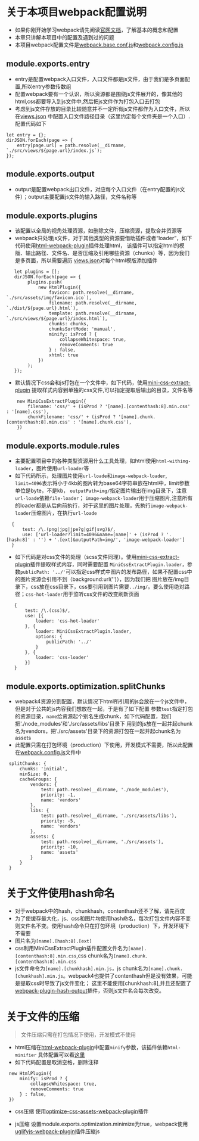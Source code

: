 # 关于本项目webpack配置说明
* 如果你刚开始学习webpack请先阅读[官网文档](https://www.webpackjs.com/concepts/)，了解基本的概念和配置
* 本章只讲解本项目中的配置及遇到过的问题
* 本项目webpack配置文件是[webpack.base.conf.js](https://github.com/yanxiaojun617/webpack4-bootstrap4-demo/blob/master/webpack.base.conf.js)和[webpack.config.js](https://github.com/yanxiaojun617/webpack4-bootstrap4-demo/blob/master/webpack.config.js)

## module.exports.entry
 * entry是配置webpack入口文件，入口文件都是js文件，由于我们是多页面配置,所以entry参数传数组
 * 配置webpack要有一个认识，所以资源都是围绕js文件展开的，像其他的html,css都要导入到js文件中,然后把js文件作为打包入口去打包
 * 考虑到js文件存放的目录比较随意并不一定所有js文件都作为入口文件，所以在[views.json](https://github.com/yanxiaojun617/webpack4-bootstrap4-demo/blob/master/src/views/views.json)
 中配置入口文件路径目录（这里约定每个文件夹是一个入口）.配置代码如下
```
let entry = {};
dirJSON.forEach(page => {
    entry[page.url] = path.resolve(__dirname, `./src/views/${page.url}/index.js`);
});
```

## module.exports.output
 * output是配置webpack出口文件，对应每个入口文件（在entry配置的js文件）；output主要配置js文件的输入路径，文件名称等
 
 
## module.exports.plugins
 * 该配置以全局的视角处理资源，如删除文件，压缩资源，提取合并资源等
 * webpack只处理js文件，对于其他类型的资源要借助插件或者“loader”，如下代码使用[html-webpack-plugin](https://github.com/jantimon/html-webpack-plugin)插件处理html，
 该插件可以指定html的模版、输出路径、文件名、是否压缩及引用哪些资源（chunks）等，因为我们是多页面，所以需要遍历
 [views.json](https://github.com/yanxiaojun617/webpack4-bootstrap4-demo/blob/master/src/views/views.json)对每个html模版添加插件
 ```
    let plugins = [];
    dirJSON.forEach(page => {
         plugins.push(
             new HtmlPlugin({
                 favicon: path.resolve(__dirname, `./src/assets/img/favicon.ico`),
                 filename: path.resolve(__dirname, `./dist/${page.url}.html`),
                 template: path.resolve(__dirname, `./src/views/${page.url}/index.html`),
                 chunks: chunks,
                 chunksSortMode: 'manual',
                 minify: isProd ? {
                     collapseWhitespace: true,
                     removeComments: true
                 } : false,
                 xhtml: true
             })
         );
    });
```
 
 * 默认情况下css会和js打包在一个文件中，如下代码，使用[mini-css-extract-plugin](https://github.com/webpack-contrib/mini-css-extract-plugin)
 提取样式内容到单独的css文件,可以指定提取后输出的目录，文件名等
```
    new MiniCssExtractPlugin({
        filename: 'css/' + (isProd ? '[name].[contenthash:8].min.css' : '[name].css'),
        chunkFilename: 'css/' + (isProd ? '[name].chunk.[contenthash:8].min.css' : '[name].chunk.css'),
    })
```

## module.exports.module.rules
 * 主要配置项目中的各种类型资源用什么工具处理，如html使用`html-withimg-loader`，图片使用`url-loader`等
 * 如下代码所示，处理图片使用`url-loade`和`image-webpack-loader`,
    `limit=4096`表示将小于4kb的图片转为base64字符串嵌在html中，limit参数单位是byte，不是kb，
    `outputPath=img/`指定图片输出在img目录下，注意`url-loade`依赖`file-loader`；
    `image-webpack-loader`用于压缩图片,注意所有的loader都是从后向前执行，对于这里的图片处理，先执行`image-webpack-loader`压缩图片，在执行`url-loade`
  ```
    {
        test: /\.(png|jpg|jpe?g|gif|svg)$/,
        use: ['url-loader?limit=4096&name=[name]' + (isProd ? '.[hash:8]' : '') + '.[ext]&outputPath=img/', 'image-webpack-loader']
    }
 ```
 
 * 如下代码是对css文件的处理（scss文件同理）。使用[mini-css-extract-plugin](https://github.com/webpack-contrib/mini-css-extract-plugin)插件提取样式内容，同时需要配置
 `MiniCssExtractPlugin.loader`，参数`publicPath: '../'`可以指定css样式中图片的发布路径，如果不配置css中的图片资源会引用不到（background:url('')），因为我们把
 图片放在/img目录下，css放在css目录下，css要引用到图片需要`../img/`。要么使用绝对路径；`css-hot-loader`用于监听css文件的改变刷新页面
 ```
    {
        test: /\.(css)$/,
        use: [{
            loader: 'css-hot-loader'
        }, {
            loader: MiniCssExtractPlugin.loader,
            options: {
                publicPath: '../'
            }
        }, {
            loader: 'css-loader'
        }]
    }
```

## module.exports.optimization.splitChunks
* webpack4资源分割配置，默认情况下html所引用的js会放在一个js文件中，但是对于公共的js内容我们想放在一起，于是有了如下配置
参数`test`指定打包的资源目录，`name`给资源起个别名生成chunk，如下代码配置，我们把'./node_modules'和'./src/assets/libs'目录下
用到的js放在一起并起chunk名为vendors，把'./src/assets'目录下的资源打包在一起并起chunk名为assets
* 此配置只需在打包环境（production）下使用，开发模式不需要，所以此配置在[webpack.config.js](https://github.com/yanxiaojun617/webpack4-bootstrap4-demo/blob/master/webpack.config.js)文件中

```
 splitChunks: {
     chunks: 'initial',
     minSize: 0,
     cacheGroups: {
         vendors: {
             test: path.resolve(__dirname, './node_modules'),
             priority: -1,
             name: 'vendors'
         },
         libs: {
             test: path.resolve(__dirname, './src/assets/libs'),
             priority: -5,
             name: 'vendors'
         },
         assets: {
             test: path.resolve(__dirname, './src/assets'),
             priority: -10,
             name: 'assets'
         }
     }
 }
```


# 关于文件使用hash命名
* 对于webpack中的hash，chunkhash，contenthash还不了解，请先百度
* 为了使缓存最大化，js、css和图片均使用hash命名，每次打包文件内容不变则文件名不变。使用hash命令只在打包环境（production）下，开发环境下不需要
* 图片名为`[name].[hash:8].[ext]`
* css利用MiniCssExtractPlugin插件配置文件名为`[name].[contenthash:8].min.css`,css chunk名为`[name].chunk.[contenthash:8].min.css`
* js文件命令为`[name].[chunkhash].min.js`，js chunk名为`[name].chunk.[chunkhash].min.js`。webpack4也提供了contenthash但是没有效果，可能是提取css时导致了js文件变化；
这里不能使用[chunkhash:8],并且还配置了[webpack-plugin-hash-output](https://github.com/scinos/webpack-plugin-hash-output)插件，否则js文件名会每次改变。


# 关于文件的压缩
> 文件压缩只需在打包情况下使用，开发模式不使用
* html压缩在[html-webpack-plugin](https://github.com/jantimon/html-webpack-plugin)中配置`minify`参数，该插件依赖`html-minifier`
具体配置可以看[这里](https://github.com/kangax/html-minifier#options-quick-reference)
* 如下代码配置是取消空格，删除注释
```
 new HtmlPlugin({
     minify: isProd ? {
         collapseWhitespace: true,
         removeComments: true
     } : false,
 })
```

* css压缩
使用[optimize-css-assets-webpack-plugin](https://github.com/NMFR/optimize-css-assets-webpack-plugin)插件

* js压缩
设置module.exports.optimization.minimize为true，webpack使用[uglifyjs-webpack-plugin](https://github.com/webpack-contrib/uglifyjs-webpack-plugin)插件压缩js

